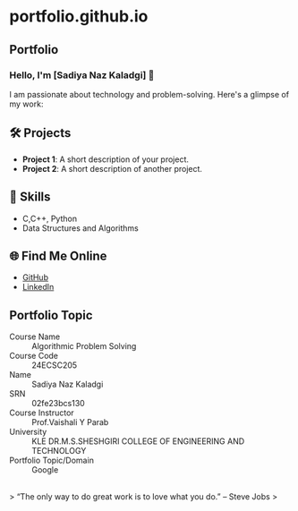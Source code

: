 # portfolio.github.io
## Portfolio

### Hello, I'm [Sadiya Naz Kaladgi] 👋

I am passionate about technology and problem-solving. Here's a glimpse of my work:

## 🛠️ Projects
- **Project 1**: A short description of your project.
- **Project 2**: A short description of another project.

## 🚀 Skills
- C,C++, Python
- Data Structures and Algorithms


## 🌐 Find Me Online
- [GitHub](https://github.com/your-github-Sadiya-Naz-Kaladgi)
- [LinkedIn](https://www.linkedin.com/in/sadiyanaz-kaladgi-85465b2a9?utm_source=share&utm_campaign=share_via&utm_content=profile&utm_medium=android_app)

## Portfolio Topic

<dl>
<dt>Course Name</dt>
<dd>Algorithmic Problem Solving</dd>
<dt>Course Code</dt>
<dd>24ECSC205</dd>
<dt>Name</dt>
<dd>Sadiya Naz Kaladgi</dd>
<dt>SRN</dt>
<dd>02fe23bcs130</dd>
<dt>Course Instructor</dt>
<dd>Prof.Vaishali Y Parab</dd>
<dt>University</dt>
<dd>KLE DR.M.S.SHESHGIRI COLLEGE OF ENGINEERING AND TECHNOLOGY</dd>
<dt>Portfolio Topic/Domain</dt>
<dd>Google</dd>
</dl>

<br> 
> “The only way to do great work is to love what you do.” – Steve Jobs
>
